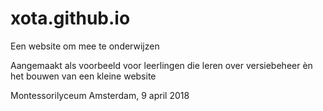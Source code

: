 # xota.github.io
Een website om mee te onderwijzen

Aangemaakt als voorbeeld voor leerlingen die leren over versiebeheer èn het bouwen van een kleine website

Montessorilyceum Amsterdam, 9 april 2018
